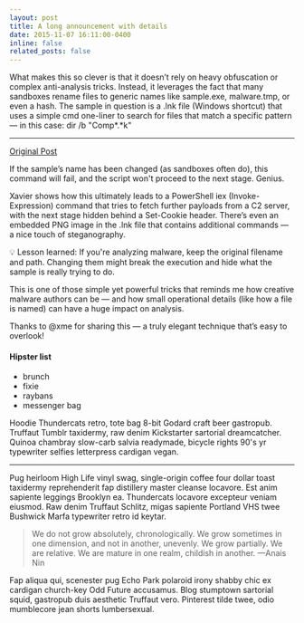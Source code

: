 ```yaml
---
layout: post
title: A long announcement with details
date: 2015-11-07 16:11:00-0400
inline: false
related_posts: false
---
```


What makes this so clever is that it doesn’t rely on heavy obfuscation or complex anti-analysis tricks. Instead, it leverages the fact that many sandboxes rename files to generic names like sample.exe, malware.tmp, or even a hash. The sample in question is a .lnk file (Windows shortcut) that uses a simple cmd one-liner to search for files that match a specific pattern — in this case: dir /b "Comp*.*k"

---

[Original Post](https://isc.sans.edu/diary/28708)


If the sample’s name has been changed (as sandboxes often do), this command will fail, and the script won't proceed to the next stage. Genius.

Xavier shows how this ultimately leads to a PowerShell iex (Invoke-Expression) command that tries to fetch further payloads from a C2 server, with the next stage hidden behind a Set-Cookie header. There’s even an embedded PNG image in the .lnk file that contains additional commands — a nice touch of steganography.

💡 Lesson learned: If you're analyzing malware, keep the original filename and path. Changing them might break the execution and hide what the sample is really trying to do.

This is one of those simple yet powerful tricks that reminds me how creative malware authors can be — and how small operational details (like how a file is named) can have a huge impact on analysis.

Thanks to @xme for sharing this — a truly elegant technique that’s easy to overlook!

#### Hipster list

<ul>
    <li>brunch</li>
    <li>fixie</li>
    <li>raybans</li>
    <li>messenger bag</li>
</ul>

Hoodie Thundercats retro, tote bag 8-bit Godard craft beer gastropub. Truffaut Tumblr taxidermy, raw denim Kickstarter sartorial dreamcatcher. Quinoa chambray slow-carb salvia readymade, bicycle rights 90's yr typewriter selfies letterpress cardigan vegan.

---

Pug heirloom High Life vinyl swag, single-origin coffee four dollar toast taxidermy reprehenderit fap distillery master cleanse locavore. Est anim sapiente leggings Brooklyn ea. Thundercats locavore excepteur veniam eiusmod. Raw denim Truffaut Schlitz, migas sapiente Portland VHS twee Bushwick Marfa typewriter retro id keytar.

> We do not grow absolutely, chronologically. We grow sometimes in one dimension, and not in another, unevenly. We grow partially. We are relative. We are mature in one realm, childish in another.
> —Anais Nin

Fap aliqua qui, scenester pug Echo Park polaroid irony shabby chic ex cardigan church-key Odd Future accusamus. Blog stumptown sartorial squid, gastropub duis aesthetic Truffaut vero. Pinterest tilde twee, odio mumblecore jean shorts lumbersexual.